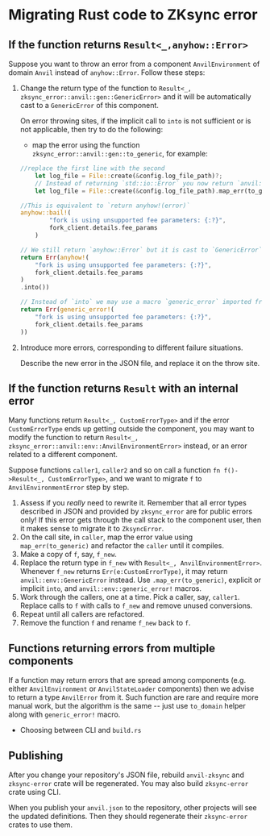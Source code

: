 # Migrating Rust code to ZKsync error

## If the function returns `Result<_,anyhow::Error>`

Suppose you want to throw an error from a component `AnvilEnvironment` of domain `Anvil` instead of `anyhow::Error`. Follow these steps:

1. Change the return type of the function to `Result<_,
   zksync_error::anvil::gen::GenericError>` and it will be automatically cast to
   a `GenericError` of this component.

   On error throwing sites, if the implicit call to `into` is not sufficient or is not applicable, then try to do the following:
   
   - map the error using the function `zksync_error::anvil::gen::to_generic`,
   for example:
   

    ```rust
    //replace the first line with the second
        let log_file = File::create(&config.log_file_path)?;
        // Instead of returning `std::io::Error` you now return `anvil::gen::GenericError` containing it
        let log_file = File::create(&config.log_file_path).map_err(to_generic)?;

    //This is equivalent to `return anyhow!(error)`
    anyhow::bail!(
            "fork is using unsupported fee parameters: {:?}",
            fork_client.details.fee_params
        )

    // We still return `anyhow::Error` but it is cast to `GenericError` of our component
    return Err(anyhow!(
        "fork is using unsupported fee parameters: {:?}",
        fork_client.details.fee_params
    )
    .into())

    // Instead of `into` we may use a macro `generic_error` imported from `anvil::gen::generic_error`, or from a namespace of a different component.
    return Err(generic_error!(
        "fork is using unsupported fee parameters: {:?}",
        fork_client.details.fee_params
    ))
    ```
  
2. Introduce more errors, corresponding to different failure situations.

   Describe the new error in the JSON file, and replace it on the throw site.


   
## If the function returns `Result` with an internal error 

Many functions return `Result<_, CustomErrorType>` and if the error
`CustomErrorType` ends up getting outside the component, you may want to modify
the function to return 
`Result<_, zksync_error::anvil::env::AnvilEnvironmentError>` instead,  or an
error related to a different component. 

Suppose functions `caller1`, `caller2` and so on call a function 
`fn f()->Result<_, CustomErrorType>`, and we want to migrate `f` to 
`AnvilEnvironmentError` step by step.

1. Assess if you *really* need to rewrite it. Remember that all error types
   described in JSON and provided by `zksync_error` are for public errors only!
   If this error gets through the call stack to the component user, then it
   makes sense to migrate it to `ZksyncError`.
2. On the call site, in `caller`, map the error value using
   `map_err(to_generic)` and refactor the `caller` until it compiles.
3. Make a copy of `f`, say, `f_new`.
4. Replace the return type in `f_new` with `Result<_, AnvilEnvironmentError>`. 
   Whenever `f_new` returns `Err(e:CustomErrorType)`,  it may return `anvil::env::GenericError` instead.
   Use `.map_err(to_generic)`, explicit or implicit `into`, and `anvil::env::generic_error!` macros.
5. Work through the callers, one at a time. Pick a caller, say, `caller1`.
   Replace calls to `f` with calls to `f_new` and remove unused conversions. 
6. Repeat until all callers are refactored.
7. Remove the function `f` and rename `f_new` back to `f`.
   


## Functions returning errors from multiple components

If a function may return errors that are spread among components (e.g. either
`AnvilEnvironment` or `AnvilStateLoader` components) then we advise to return a
type `AnvilError` from it. 
Such function are rare and require more manual work, but the algorithm is the
same -- just use `to_domain` helper along with `generic_error!` macro.

- Choosing between CLI and `build.rs`

## Publishing

After you change your repository's JSON file, rebuild `anvil-zksync` and `zksync-error` crate
will be regenerated.
You may also build `zksync-error` crate using CLI.


When you publish your `anvil.json` to the repository, other projects will see
the updated definitions. Then they should regenerate their `zksync-error` crates
to use them. 
